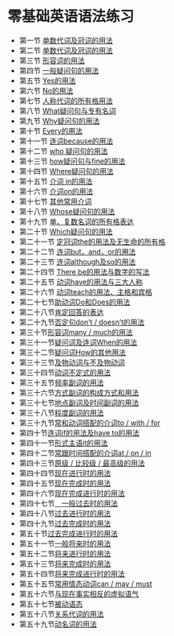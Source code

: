 #  零基础英语语法练习

*   第一节 [单数代词及冠词的用法](./第一节.md) 
*   第二节 [单数代词及冠词的用法](./第二节.md) 
*   第三节 [形容词的用法](./第三节.md) 
*   第四节 [一般疑问句的用法](./第四节.md) 
*   第五节 [Yes的用法](./第五节.md) 
*   第六节 [No的用法](./第六节.md) 
*   第七节 [人称代词的所有格用法](./第七节.md) 
*   第八节 [What疑问句与专有名词](./第八节.md) 
*   第九节 [Why疑问句的用法](./第九节.md) 
*   第十节 [Every的用法](./第十节.md) 
*   第十一节 [连词because的用法](./第十一节.md) 
*   第十二节 [who 疑问句的用法](./第十二节.md) 
*   第十三节 [how疑问句与fine的用法](./第十三节.md) 
*   第十四节 [Where疑问句的用法](./第十四节.md) 
*   第十五节 [介词 in的用法](./第十五节.md) 
*   第十六节 [介词on的用法](./第十六节.md) 
*   第十七节 [其他常用介词](./第十七节.md)
*   第十八节 [Whose疑问句的用法](./第十八节.md)
*   第十九节 [单、复数名词的所有格表达](./第十九节.md)
*   第二十节 [Which疑问句的用法](./第二十节.md)
*   第二十一节 [定冠词the的用法及无生命的所有格](./第二十一节.md)
*   第二十二节 [连词but，and，or的用法](./第二十二节.md)
*   第二十三节 [连词although及so的用法](./第二十三节.md)
*   第二十四节 [There be的用法与数字的写法](./第二十四节.md)
*   第二十五节 [动词have的用法与三大人称](./第二十五节.md)
*   第二十六节 [动词teach的用法、主格和宾格](./第二十六节.md)
*   第二十七节[助动词Do和Does的用法](./第二十七节.md)
*   第二十八节[肯定回答的表达](./第二十八节.md)
*   第二十九节[否定句don’t / doesn’t的用法](./第二十九节.md)
*   第三十节[形容词many / much的用法](./第三十节.md)
*   第三十一节[疑问词及连词When的用法](./第三十一节.md)
*   第三十二节[疑问词How的其他用法](./第三十二节.md)
*   第三十三节[及物动词与不及物动词](./第三十三节.md)
*   第三十四节[动词不定式的用法](./第三十四节.md)
*   第三十五节[频率副词的用法](./第三十五节.md)
*   第三十六节[方式副词的构成方式和用法](./第三十六节.md)
*   第三十七节[地点副词及时间副词的用法](./第三十七节.md)
*   第三十八节[程度副词的用法](./第三十八节.md)
*   第三十九节[常和动词搭配的介词to / with / for](./第三十九节.md)
*   第四十节[连词if的用法及have to的用法](./第四十节.md)
*   第四十一节[形式主语it的用法](./第四十一节.md)
*   第四十二节[常跟时间搭配的介词at / on / in](./第四十二节.md)
*   第四十三节[原级 / 比较级 / 最高级的用法](./第四十三节.md)
*   第四十四节[现在进行时的用法](./第四十四节.md)
*   第四十五节[现在完成时的用法](./第四十五节.md)
*   第四十六节[现在完成进行时的用法](./第四十六节.md)
*   第四十七节[　一般过去时的用法](./第四十七节.md)
*   第四十八节[过去进行时的用法](./第四十八节.md)
*   第四十九节[过去完成时的用法](./第四十九节.md)
*   第五十节[过去完成进行时的用法](./第五十节.md)
*   第五十一节[一般将来时的用法](./第五十一节.md)
*   第五十二节[将来进行时的用法](./第五十二节.md)
*   第五十三节[将来完成时的用法](./第五十三节.md)
*   第五十四节[将来完成进行时的用法](./第五十四节.md)
*   第五十五节[常用情态动词can / may / must](./第五十五节.md)
*   第五十六节[与现在事实相反的虚拟语气](./第五十六节.md)
*   第五十七节[被动语态](./第五十七节.md)
*   第五十八节[关系代词的用法](./第五十八节.md)
*   第五十九节[动名词的用法](./第五十九节.md)